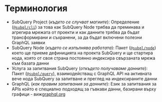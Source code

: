 # Терминология

- SubQuery Project (*където се случват магиите*): Определение ([`@subql/cli`](https://www.npmjs.com/package/@subql/cli)) за това как SubQuery Node трябва да преминава и агрегира мрежата от проекти и как данните трябва да бъдат трансформирани и съхранени, за да бъдат включени полезни GraphQL заявки
- SubQuery Node (*където се изпълнява работата*): Пакет ([`@subql/node`](https://www.npmjs.com/package/@subql/node)) което ще приеме дефиницията на проекта SubQuery и ще стартира нода, която от своя страна постоянно индексира свързаната мрежа към базата данни
- Услуга за запитвания SubQuery (*откъдето получаваме данните*): Пакет ([`@subql/query`](https://www.npmjs.com/package/@subql/query)), взаимодействащ с GraphQL API на активната вече нода SubQuery за запитване и преглед на индексираните данни
- GraphQL (*как правим запитвания за данните*): Език за запитвания за APIs който е специално подходящ за гъвкави данни, базирани върху графици - виж[graphql.org](https://graphql.org/learn/)